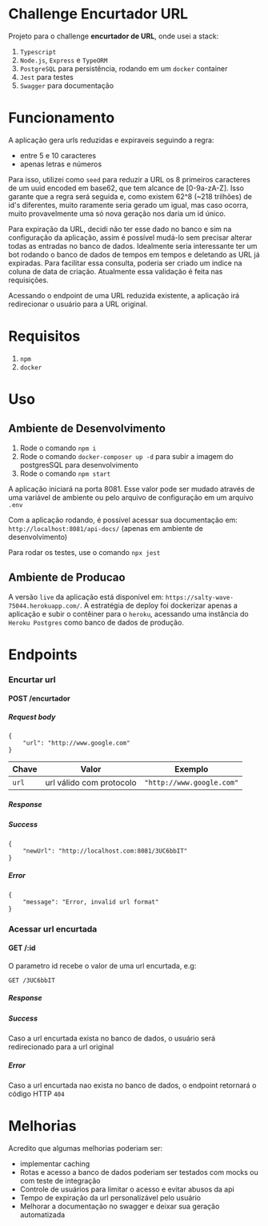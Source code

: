 # Challenge Encurtador URL

Projeto para o challenge **encurtador de URL**, onde usei a stack:

1. `Typescript`
2. `Node.js`, `Express` e `TypeORM`
3. `PostgreSQL` para persistência, rodando em um `docker` container
4. `Jest` para testes
5. `Swagger` para documentação

# Funcionamento
A aplicação gera urls reduzidas e expiraveis seguindo a regra:
* entre 5 e 10 caracteres
* apenas letras e números

Para isso, utilizei como `seed` para reduzir a URL os 8 primeiros caracteres de um uuid encoded em base62, que tem alcance de [0-9a-zA-Z]. Isso garante que a regra será seguida e, como existem 62^8 (~218 trilhões) de id's diferentes, muito raramente seria gerado um igual, mas caso ocorra, muito provavelmente uma só nova geração nos daria um id único.

Para expiração da URL, decidi não ter esse dado no banco e sim na configuração da aplicação, assim é possível mudá-lo sem precisar alterar todas as entradas no banco de dados. Idealmente seria interessante ter um bot rodando o banco de dados de tempos em tempos e deletando as URL já expiradas. Para facilitar essa consulta, poderia ser criado um indice na coluna de data de criação. Atualmente essa validação é feita nas requisições.

Acessando o endpoint de uma URL reduzida existente, a aplicação irá redirecionar o usuário para a URL original.

# Requisitos

1. `npm`
2. `docker`

# Uso
## Ambiente de Desenvolvimento
1. Rode o comando `npm i`
2. Rode o comando `docker-composer up -d` para subir a imagem do postgresSQL para desenvolvimento
3. Rode o comando `npm start`

A aplicação iniciará na porta 8081. Esse valor pode ser mudado através  de uma variável  de ambiente ou pelo arquivo de configuração  em um arquivo `.env`

Com a aplicação rodando, é possível acessar sua documentação em: `http://localhost:8081/api-docs/` (apenas em ambiente de desenvolvimento)

Para rodar os testes, use o comando `npx jest`

## Ambiente de Producao
A versão `live` da aplicação está disponível em: `https://salty-wave-75044.herokuapp.com/`. A estratégia de deploy foi dockerizar apenas a aplicação e subir o contêiner para o `heroku`, acessando uma instância do `Heroku Postgres` como banco de dados de produção.

# Endpoints

### Encurtar url
#### POST /encurtador

##### Request body

```
{
    "url": "http://www.google.com"
}
```
|Chave|Valor|Exemplo|
|---|---|---|
|`url`|url válido com protocolo |`"http://www.google.com"`|


##### Response

##### Success
```
{
    "newUrl": "http://localhost.com:8081/3UC6bbIT"
}
```

##### Error
```
{
    "message": "Error, invalid url format"
}
```

### Acessar url encurtada
#### GET /:id

O parametro id recebe o valor de uma url encurtada, e.g:

`GET /3UC6bbIT`

##### Response
##### Success
Caso a url encurtada exista no banco de dados, o usuário será redirecionado para a url original

##### Error
Caso a url encurtada nao exista no banco de dados, o endpoint retornará o código HTTP `404`

# Melhorias
Acredito que algumas melhorias poderiam ser:

* implementar caching
* Rotas e acesso a banco de dados poderiam ser testados com mocks ou com teste de integração
* Controle de usuários para limitar o acesso e evitar abusos da api
* Tempo de expiração da url personalizável pelo usuário
* Melhorar a documentação no swagger e deixar sua geração automatizada